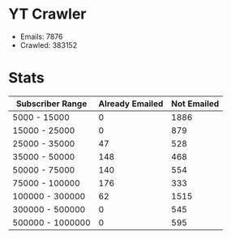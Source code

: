 # YT Crawler
- Emails: 7876
- Crawled: 383152

# Stats
| Subscriber Range  | Already Emailed | Not Emailed |
|-------|-------|-------|
| 5000 - 15000 | 0 | 1886 |
| 15000 - 25000 | 0 | 879 |
| 25000 - 35000 | 47 | 528 |
| 35000 - 50000 | 148 | 468 |
| 50000 - 75000 | 140 | 554 |
| 75000 - 100000 | 176 | 333 |
| 100000 - 300000 | 62 | 1515 |
| 300000 - 500000 | 0 | 545 |
| 500000 - 1000000 | 0 | 595 |

